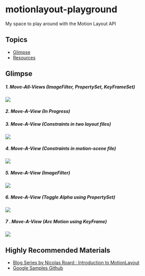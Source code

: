 # motionlayout-playground
My space to play around with the Motion Layout API

## Topics
- [Glimpse](#glimpse)
- [Resources](#resources)


## Glimpse

##### 1. **Move-All-Views (ImageFilter, PropertySet, KeyFrameSet)**  
![](https://imgur.com/9hw07yD.gif)

##### 2. **Move-A-View (In Progress)**  

##### 3. **Move-A-View (Constraints in two layout files)**  
![](https://imgur.com/9hUdzRZ.gif)

##### 4. **Move-A-View (Constraints in motion-scene file)**  
![](https://imgur.com/GhhK6IS.gif)

##### 5. **Move-A-View (ImageFilter)**  
![](https://imgur.com/cN1uQ9J.gif)

##### 6. **Move-A-View (Toggle Alpha using PropertySet)**  
![](https://imgur.com/5BH83dT.gif)

##### 7 . **Move-A-View (Arc Motion using KeyFrame)**  
![](https://imgur.com/8TH1a8i.gif)


## Highly Recommended Materials
- [Blog Series by Nicolas Roard : Introduction to MotionLayout](https://medium.com/google-developers/introduction-to-motionlayout-part-i-29208674b10d)
- [Google Samples Github](https://github.com/googlesamples/android-ConstraintLayoutExamples) 
